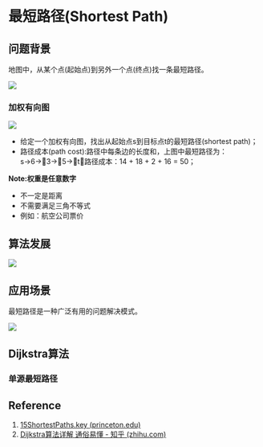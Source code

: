 # 最短路径(Shortest Path)

## 问题背景

地图中，从某个点(起始点)到另外一个点(终点)找一条最短路径。

![](https://gitee.com/RiskyJR/pic-bed/raw/master/20211019173346.png)

### 加权有向图

![](https://gitee.com/RiskyJR/pic-bed/raw/master/20211019173703.png)

- 给定一个加权有向图，找出从起始点s到目标点t的最短路径(shortest path)；
- 路径成本(path cost):路径中每条边的长度和，上图中最短路径为：s→6→3→5→t，路径成本：14 + 18 + 2 + 16 = 50；

**Note:权重是任意数字**

- 不一定是距离 
- 不需要满足三角不等式 
-  例如：航空公司票价

## 算法发展

![](https://gitee.com/RiskyJR/pic-bed/raw/master/20211019174441.png)



## 应用场景

最短路径是一种广泛有用的问题解决模式。

![](https://gitee.com/RiskyJR/pic-bed/raw/master/20211019174644.png)

## Dijkstra算法

### 单源最短路径



## Reference

1. [15ShortestPaths.key (princeton.edu)](https://www.cs.princeton.edu/~rs/AlgsDS07/15ShortestPaths.pdf)
2. [Dijkstra算法详解 通俗易懂 - 知乎 (zhihu.com)](https://zhuanlan.zhihu.com/p/338414118)

